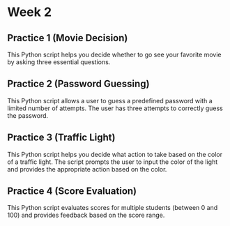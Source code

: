 # Week 2

## Practice 1 (Movie Decision)

This Python script helps you decide whether to go see your favorite movie by asking three essential questions.

## Practice 2 (Password Guessing)

This Python script allows a user to guess a predefined password with a limited number of attempts. The user has three attempts to correctly guess the password.

## Practice 3 (Traffic Light)

This Python script helps you decide what action to take based on the color of a traffic light. The script prompts the user to input the color of the light and provides the appropriate action based on the color.

## Practice 4 (Score Evaluation)

This Python script evaluates scores for multiple students (between 0 and 100) and provides feedback based on the score range.
